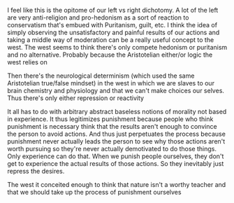 I feel like this is the opitome of our left vs right dichotomy. A lot of the left are very anti-religion and pro-hedonism as a sort of reaction to conservatism that's embued with Puritanism, guilt, etc. I think the idea of simply observing the unsatisfactory and painful results of our actions and taking a middle way of moderation can be a really useful concept to the west. The west seems to think there's only compete hedonism or puritanism and no alternative. Probably because the Aristotelian either/or logic the west relies on

Then there's the neurological determinism (which used the same Aristotelian true/false mindset) in the west in which we are slaves to our brain chemistry and physiology and that we can't make choices our selves. Thus there's only either repression or reactivity

It all has to do with arbitrary abstract baseless notions of morality not based in experience. It thus legitimizes punishment because people who think punishment is necessary think that the results aren't enough to convince the person to  avoid actions. And thus just perpetuates the process because punishment never actually leads the person to see why those actions aren't worth pursuing so they're never actually demotivated to do those things. Only experience can do that. When we punish people ourselves, they don't get to experience the actual results of those actions. So they inevitably just repress the desires. 

The west it conceited enough to think that nature isn't a worthy teacher and that we should take up the process of punishment ourselves 
